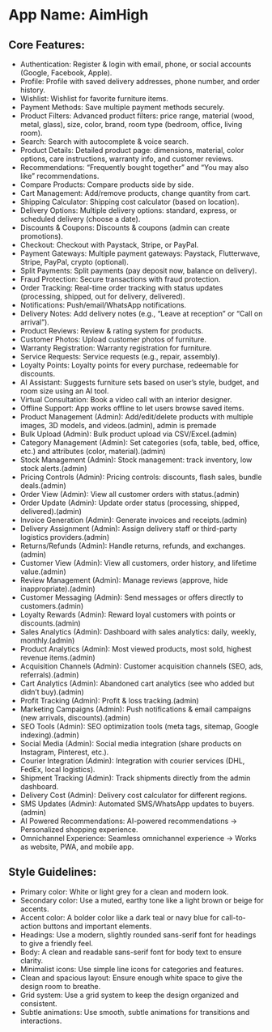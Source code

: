 # **App Name**: AimHigh

## Core Features:

- Authentication: Register & login with email, phone, or social accounts (Google, Facebook, Apple).
- Profile: Profile with saved delivery addresses, phone number, and order history.
- Wishlist: Wishlist for favorite furniture items.
- Payment Methods: Save multiple payment methods securely.
- Product Filters: Advanced product filters: price range, material (wood, metal, glass), size, color, brand, room type (bedroom, office, living room).
- Search: Search with autocomplete & voice search.
- Product Details: Detailed product page: dimensions, material, color options, care instructions, warranty info, and customer reviews.
- Recommendations: “Frequently bought together” and “You may also like” recommendations.
- Compare Products: Compare products side by side.
- Cart Management: Add/remove products, change quantity from cart.
- Shipping Calculator: Shipping cost calculator (based on location).
- Delivery Options: Multiple delivery options: standard, express, or scheduled delivery (choose a date).
- Discounts & Coupons: Discounts & coupons (admin can create promotions).
- Checkout: Checkout with Paystack, Stripe, or PayPal.
- Payment Gateways: Multiple payment gateways: Paystack, Flutterwave, Stripe, PayPal, crypto (optional).
- Split Payments: Split payments (pay deposit now, balance on delivery).
- Fraud Protection: Secure transactions with fraud protection.
- Order Tracking: Real-time order tracking with status updates (processing, shipped, out for delivery, delivered).
- Notifications: Push/email/WhatsApp notifications.
- Delivery Notes: Add delivery notes (e.g., “Leave at reception” or “Call on arrival”).
- Product Reviews: Review & rating system for products.
- Customer Photos: Upload customer photos of furniture.
- Warranty Registration: Warranty registration for furniture.
- Service Requests: Service requests (e.g., repair, assembly).
- Loyalty Points: Loyalty points for every purchase, redeemable for discounts.
- AI Assistant: Suggests furniture sets based on user’s style, budget, and room size using an AI tool.
- Virtual Consultation: Book a video call with an interior designer.
- Offline Support: App works offline to let users browse saved items.
- Product Management (Admin): Add/edit/delete products with multiple images, 3D models, and videos.(admin), admin is premade
- Bulk Upload (Admin): Bulk product upload via CSV/Excel.(admin)
- Category Management (Admin): Set categories (sofa, table, bed, office, etc.) and attributes (color, material).(admin)
- Stock Management (Admin): Stock management: track inventory, low stock alerts.(admin)
- Pricing Controls (Admin): Pricing controls: discounts, flash sales, bundle deals.(admin)
- Order View (Admin): View all customer orders with status.(admin)
- Order Update (Admin): Update order status (processing, shipped, delivered).(admin)
- Invoice Generation (Admin): Generate invoices and receipts.(admin)
- Delivery Assignment (Admin): Assign delivery staff or third-party logistics providers.(admin)
- Returns/Refunds (Admin): Handle returns, refunds, and exchanges.(admin)
- Customer View (Admin): View all customers, order history, and lifetime value.(admin)
- Review Management (Admin): Manage reviews (approve, hide inappropriate).(admin)
- Customer Messaging (Admin): Send messages or offers directly to customers.(admin)
- Loyalty Rewards (Admin): Reward loyal customers with points or discounts.(admin)
- Sales Analytics (Admin): Dashboard with sales analytics: daily, weekly, monthly.(admin)
- Product Analytics (Admin): Most viewed products, most sold, highest revenue items.(admin)
- Acquisition Channels (Admin): Customer acquisition channels (SEO, ads, referrals).(admin)
- Cart Analytics (Admin): Abandoned cart analytics (see who added but didn’t buy).(admin)
- Profit Tracking (Admin): Profit & loss tracking.(admin)
- Marketing Campaigns (Admin): Push notifications & email campaigns (new arrivals, discounts).(admin)
- SEO Tools (Admin): SEO optimization tools (meta tags, sitemap, Google indexing).(admin)
- Social Media (Admin): Social media integration (share products on Instagram, Pinterest, etc.).
- Courier Integration (Admin): Integration with courier services (DHL, FedEx, local logistics).
- Shipment Tracking (Admin): Track shipments directly from the admin dashboard.
- Delivery Cost (Admin): Delivery cost calculator for different regions.
- SMS Updates (Admin): Automated SMS/WhatsApp updates to buyers.(admin)
- AI Powered Recommendations: AI-powered recommendations -> Personalized shopping experience.
- Omnichannel Experience: Seamless omnichannel experience -> Works as website, PWA, and mobile app.

## Style Guidelines:

- Primary color: White or light grey for a clean and modern look.
- Secondary color: Use a muted, earthy tone like a light brown or beige for accents.
- Accent color: A bolder color like a dark teal or navy blue for call-to-action buttons and important elements.
- Headings: Use a modern, slightly rounded sans-serif font for headings to give a friendly feel.
- Body: A clean and readable sans-serif font for body text to ensure clarity.
- Minimalist icons: Use simple line icons for categories and features.
- Clean and spacious layout: Ensure enough white space to give the design room to breathe.
- Grid system: Use a grid system to keep the design organized and consistent.
- Subtle animations: Use smooth, subtle animations for transitions and interactions.